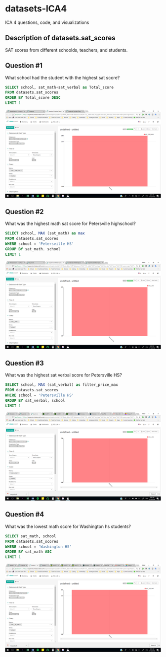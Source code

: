 # datasets-ICA4
ICA 4 questions, code, and visualizations

## Description of datasets.sat_scores
SAT scores from different schoolds, teachers, and students.

## Question #1
What school had the student with the highest sat score?

```sql
SELECT school, sat_math+sat_verbal as Total_score
FROM datasets.sat_scores
ORDER BY Total_score DESC 
LIMIT 1
```

![datasets-ICA4](Visualizations/q1.png)

## Question #2
What was the highest math sat score for Petersville highschool?

```sql
SELECT school, MAX (sat_math) as max
FROM datasets.sat_scores
WHERE school = 'Petersville HS'
GROUP BY sat_math. school
LIMIT 1
```

![datasets-ICA4](Visualizations/q2.png)

## Question #3
What was the highest sat verbal score for Petersville HS?
```sql
SELECT school, MAX (sat_verbal) as filter_price_max
FROM datasets.sat_scores
WHERE school = 'Petersville HS'
GROUP BY sat_verbal, school
LIMIT 1
```

![datasets-ICA4](Visualizations/q3.png)

## Question #4
What was the lowest math score for Washington hs students?
```sql
SELECT sat_math, school
FROM datasets.sat_scores
WHERE school = 'Washington HS'
ORDER BY sat_math ASC
LIMIT 1
```

![datasets-ICA4](Visualizations/q4.png)









